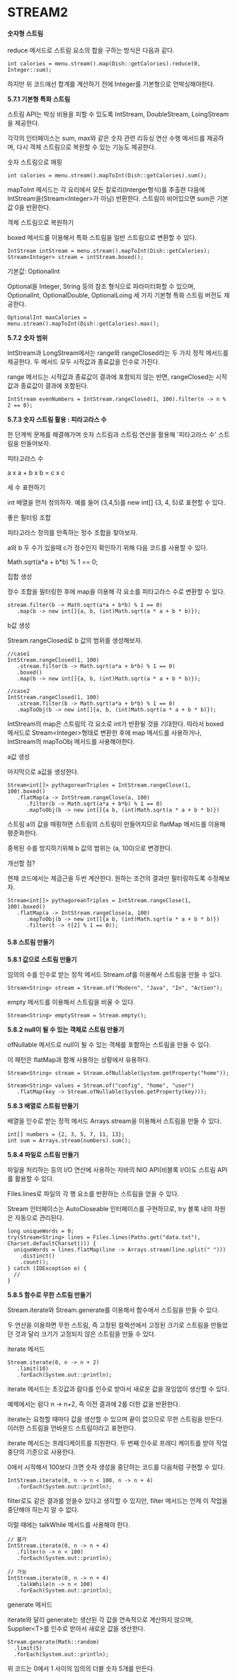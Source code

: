 # STREAM2

#### 숫자형 스트림

reduce 메서드로 스트림 요소의 합을 구하는 방식은 다음과 같다.

```
int calories = menu.stream().map(Dish::getCalories).reduce(0, Integer::sum);
```

하지만 위 코드에선 합계를 계산하기 전에 Integer를 기본형으로 언박싱해야한다.

**5.7.1 기본형 특화 스트림**

스트림 API는 박싱 비용을 피할 수 있도록 IntStream, DoubleStream, LoingStream을 제공한다.

각각의 인터페이스는 sum, max와 같은 숫자 관련 리듀싱 연산 수행 메서드를 제공하며, 다시 객체 스트림으로 복원할 수 있는 기능도 제공한다.

&#x20;

숫자 스트림으로 매핑

```
int calories = menu.stream().mapToInt(Dish::getCalories).sum();
```

mapToInt 메서드는 각 요리에서 모든 칼로리(Interger형식)를 추출한 다음에 IntStream을(Stream\<Integer>가 아님) 반환한다. 스트림이 비어있으면 sum은 기본값 0을 반환한다.

&#x20;

객체 스트림으로 복원하기

boxed 메서드를 이용해서 특화 스트림을 일반 스트림으로 변환할 수 있다.

```
IntStream intStream = menu.stream().mapToInt(Dish::getCalories);
Stream<Integer> stream = intStream.boxed();
```

&#x20;

기본값: OptionalInt

Optional을 Integer, String 등의 참조 형식으로 파라미터화할 수 있으며, OptionalInt, OptionalDouble, OptionalLoing 세 가지 기본형 특화 스트림 버전도 제공한다.

```
OptionalInt maxCalories = menu.stream().mapToInt(Dish::getCalories).max();
```

**5.7.2 숫자 범위**

IntStream과 LongStream에서는 range와 rangeClosed라는 두 가지 정적 메서드를 제공한다. 두 메서드 모두 시작값과 종료값을 인수로 가진다.

range 메서드는 시작값과 종료값이 결과에 포함되지 않는 반면, rangeClosed는 시작값과 종료값이 결과에 포함된다.

```
IntStream evenNumbers = IntStream.rangeClosed(1, 100).filter(n -> n % 2 == 0);
```

**5.7.3 숫자 스트림 활용 : 피라고라스 수**

한 단계씩 문제를 해결해가며 숫자 스트림과 스트림 연산을 활용해 '피타고라스 수' 스트림을 만들어보자.

&#x20;

피타고라스 수

a x a + b x b = c x c

&#x20;

세 수 표현하기

int 배열을 먼저 정의하자. 예를 들어 (3,4,5)를 new int\[] {3, 4, 5}로 표현할 수 있다.

&#x20;

좋은 필터링 조합

피타고라스 정의를 만족하는 정수 조합을 찾아보자.

a와 b 두 수가 있을때 c가 정수인지 확인하기 위해 다음 코드를 사용할 수 있다.

Math.sqrt(a\*a + b\*b) % 1 == 0;

&#x20;

집합 생성

정수 조합을 필터링한 후에 map을 이용해 각 요소를 피타고라스 수로 변환할 수 있다.

```
stream.filter(b -> Math.sqrt(a*a + b*b) % 1 == 0)
   .map(b -> new int[]{a, b, (int)Math.sqrt(a * a + b * b)});
```

&#x20;

b값 생성

Stream.rangeClosed로 b 값의 범위를 생성해보자.

```
//case1
IntStream.rangeClosed(1, 100)
   .stream.filter(b -> Math.sqrt(a*a + b*b) % 1 == 0)
   .boxed()
   .map(b -> new int[]{a, b, (int)Math.sqrt(a * a + b * b)});

//case2
IntStream.rangeClosed(1, 100)
   .stream.filter(b -> Math.sqrt(a*a + b*b) % 1 == 0)
   .mapToObj(b -> new int[]{a, b, (int)Math.sqrt(a * a + b * b)});
```

IntStream의 map은 스트림의 각 요소로 int가 반환될 것을 기대한다. 따라서 boxed 메서드로 Stream\<Integer>형태로 변환한 후에 map 메서드를 사용하거나, IntStream의 mapToObj 메서드를 사용해야한다.

&#x20;

a값 생성

마지막으로 a값을 생성한다.

```
Stream<int[]> pythagoreanTriples = IntStream.rangeClose(1, 100).boxed()
   .flatMap(a -> IntStream.rangeClose(a, 100)
      .filter(b -> Math.sqrt(a*a + b*b) % 1 == 0)
      .mapToObj(b -> new int[]{a b, (int)Math.sqrt(a * a + b * b)})
```

스트림 a의 값을 매핑하면 스트림의 스트림이 만들어지므로 flatMap 메서드를 이용해 평준화한다.

중복된 수를 방지하기위해 b 값의 범위는 (a, 100)으로 변경한다.

&#x20;

개선할 점?

현재 코드에서는 제곱근을 두번 계산한다. 원하는 조건의 결과만 필터링하도록 수정해보자.

```
Stream<int[]> pythagoreanTriples = IntStream.rangeClose(1, 100).boxed()
   .flatMap(a -> IntStream.rangeClose(a, 100)
      .mapToObj(b -> new int[]{a b, (int)Math.sqrt(a * a + b * b)})
      .filter(t -> t[2] % 1 == 0));
```



#### 5.8 스트림 만들기

**5.8.1 값으로 스트림 만들기**

임의의 수를 인수로 받는 정적 메서드 Stream.of를 이용해서 스트림을 만들 수 있다.

```
Stream<String> stream = Stream.of("Modern", "Java", "In", "Action");
```

empty 메서드를 이용해서 스트림을 비울 수 있다.

```
Stream<String> emptyStream = Stream.empty();
```

**5.8.2 null이 될 수 있는 객체로 스트림 만들기**

ofNullable 메서드로 null이 될 수 있는 객체를 포함하는 스트림을 만들 수 있다.

이 패턴은 flatMap과 함께 사용하는 상황에서 유용하다.

```
Stream<String> stream = Stream.ofNullable(System.getProperty("home"));

Stream<String> values = Stream.of("config", "home", "user")
   .flatMap(key -> Stream.ofNullable(System.getProperty(key)));
```

**5.8.3 배열로 스트림 만들기**

배열을 인수로 받는 정적 메서드 Arrays.stream을 이용해서 스트림을 만들 수 있다.

```
int[] numbers = {2, 3, 5, 7, 11, 13};
int sum = Arrays.stream(numbers).sum();
```

**5.8.4 파일로 스트림 만들기**

파일을 처리하는 등의 I/O 연산에 사용하는 자바의 NIO API(비블록 I/O)도 스트림 API를 활용할 수 있다.

Files.lines로 파일의 각 행 요소를 반환하는 스트림을 얻을 수 있다.

Stream 인터페이스는 AutoCloseable 인터페이스를 구현하므로, try 블록 내의 자원은 자동으로 관리된다.

```
long uniqueWords = 0;
try(Stream<String> lines = Files.lines(Paths.get("data.txt"), Charset.defaultCharset())) {
  uniqueWords = lines.flatMap(line -> Arrays.stream(line.split(" ")))
    .distinct()
    .count();
} catch (IOException e) {
  //
}
```

&#x20;

**5.8.5 함수로 무한 스트림 만들기**

Stream.iterate와 Stream.generate를 이용해서 함수에서 스트림을 만들 수 있다.

두 연산을 이용하면 무한 스트림, 즉 고정된 컬렉션에서 고정된 크기로 스트림을 만들었던 것과 달리 크기가 고정되지 않은 스트림을 만들 수 있다.

&#x20;

iterate 메서드

```
Stream.iterate(0, n -> n + 2)
   .limit(10)
   .forEach(System.out::println);
```

iterate 메서드는 초깃값과 람다를 인수로 받아서 새로운 값을 끊임업이 생산할 수 있다.

예제에서는 람다 n -> n+2, 즉 이전 결과에 2를 더한 값을 반환한다.

iterate는 요청할 때마다 값을 생산할 수 있으며 끝이 없으므로 무한 스트림을 만든다. 이러한 스트림을 언바운드 스트림이라고 표현한다.

&#x20;

iterate 메서드는 프레디케이트를 지원한다. 두 번째 인수로 프레디 케이트를 받아 작업 중단의 기준으로 사용한다.

0에서 시작해서 100보다 크면 숫자 생성을 중단하는 코드를 다음처럼 구현할 수 있다.

```
IntStream.iterate(0, n -> n < 100, n -> n + 4)
   .forEach(System.out::println);
```

filter로도 같은 결과를 얻을수 있다고 생각할 수 있지만, filter 메서드는 언제 이 작업을 중단해야 하는지 알 수 없다.

이럴 때에는 talkWhile 메서드를 사용해야 한다.

```
// 불가
IntStream.iterate(0, n -> n + 4)
   .filter(n -> n < 100)
   .forEach(System.out::println);
   
// 가능
IntStream.iterate(0, n -> n + 4)
   .talkWhile(n -> n < 100)
   .forEach(System.out::println);
```

&#x20;

generate 메서드

iterate와 달리 generate는 생산된 각 값을 연속적으로 계산하지 않으며, Supplier\<T>를 인수로 받아서 새로운 값을 생산한다.

```
Stream.generate(Math::random)
  .limit(5)
  .forEach(System.out::println);
```

위 코드는 0에서 1 사이의 임의의 더블 숫자 5개를 만든다.
